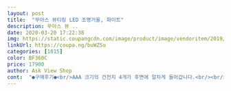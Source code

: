 ```yaml
---
layout: post 
title:  "무아스 뷰티링 LED 조명거울, 화이트" 
description: 무아스 뷰 ..
date: 2020-03-20 17:22:38 
img: https://static.coupangcdn.com/image/product/image/vendoritem/2019/09/09/4010622076/b3e7148b-fad7-4e62-8d6f-fec41039ebe5.jpg 
linkUrl: https://coupa.ng/buWZSu 
categories: [1015] 
color: BF360C 
price: 17900 
author: Ask View Shop 
cont:  "●구매후기●<br/>AAA 크기의 건전지 4개가 후면에 알차게 들어갑니다.<br/><br/>AAA건전지4개 넣고 사용해도 되고 건전지가 없을때는 USB로도 사용가능하니 더 유용합니다.<br/><br/>LED조명은 밝지만 눈이아프거나하지않고 화장할때 너무 좋겠어요:)<br/>각도 조절도 맘에들고 아래부분에 자주착용하는 귀걸이나 반지 놓기도 좋겠어용<br/>거울면의 하단에 동그란 버튼을 눌르면 조명이 켜져요!<br/>구매가<br/>급해서 아무거나 산건데 만족스럽네요<br/>기대 이상이에요!추천해요♡<br/>너무 작지도않고 너무 크지도않고 적당하네요!<br/>뒷부분엔 상품 구성품으로 들어있는 USB선 꽂아서 사용할 수 도있고 건전지 끼워 사용할 수도 있는데 건전지 끼우면 여행갈 때 가지고 가도 좋겠다싶어요^^<br/>디자인도 너무 깔끔하고 예쁘고,<br/>밑에 받침대에는 간단히 렌즈통 ,cc크림,립스틱이 올라가니 꽈악 차네요.<br/>  저는 가성비 좋은 것 같습니다.<br/> 오로지 제 판단이지만 무엇보다도 건전지로 되어서 지저분한 줄 정리를 하지않아도 된다는 매력두 있구요^^ 아, 물론 usb충전 잭도 함께 오며 그 방법으로 사용하셔도 됩니다.<br/><br/>배송도 빠르고 상품 상태도 아주 좋았어요! 만족합니다♡♡<br/>사용하던 거울이 깨지는 바람에, 새벽 3시쯤에 주문하였고 퇴근후 집에 오후 5시30분에 도착했는데 문앞에 도착해있네요.<br/>  역시 로켓와우는 최고입니다^^<br/>사용후기<br/>상품굿입니다.<br/>조명도 너무 쨍하지않아 눈이 편합니다.<br/><br/>생각보다 많이 밝지않아요ㅜㅜ<br/>솔직히 원형이 더 고급집니다ㅋㅋ<br/>얼굴 가까이에 두고 파데나 눈색조 화장할때만 쓰니 확실히 꼼꼼하게 할수 있어서 좋은거 같아요.<br/><br/>오늘 우연히 타사이트에서 더 저렴이를 발견하는 바람에 배 아팠지만 얼마차이 않나서 며칠 더 빨리 사용한걸로 만족합니다.<br/><br/>왜 이제야 샀나 싶네요 ㅠㅠ<br/>전에 사각으로 사용하다 조카한테 넘기고 원모양으로 주문했는데<br/>쿠팡;19,700원<br/>타사이트:17,900원<br/>핑크 컬러로 막상 받아보니 귀엽고 좋아요<br/>흰색을 하려 했으나 핑크로 제 손가락이 맘대루 눌렀나보네요 .<br/><br/>" 
---
```

